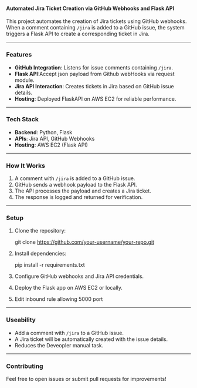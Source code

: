 

#### Automated Jira Ticket Creation via GitHub Webhooks and Flask API

This project automates the creation of Jira tickets using GitHub webhooks. When a comment containing `/jira` is added to a GitHub issue, 
the system triggers a Flask API to create a corresponding ticket in Jira.

---

### Features
- **GitHub Integration**: Listens for issue comments containing `/jira`.
- **Flask API**:Accept json payload from Github webHooks via request module. 
- **Jira API Interaction**: Creates tickets in Jira based on GitHub issue details.  
- **Hosting**: Deployed FlaskAPI on AWS EC2 for reliable performance.  

---

### **Tech Stack**
- **Backend**: Python, Flask  
- **APIs**: Jira API, GitHub Webhooks  
- **Hosting**: AWS EC2  (Flask API)

---

### **How It Works**
1. A comment with `/jira` is added to a GitHub issue.  
2. GitHub sends a webhook payload to the Flask API.  
3. The API processes the payload and creates a Jira ticket.  
4. The response is logged and returned for verification.  

---

### **Setup**
1. Clone the repository:  
   
   git clone https://github.com/your-username/your-repo.git
  
2. Install dependencies:  
   
   pip install -r requirements.txt
   
3. Configure GitHub webhooks and Jira API credentials.  
4. Deploy the Flask app on AWS EC2 or locally.
5. Edit inbound rule allowing 5000 port  

---

### **Useability**
- Add a comment with `/jira` to a GitHub issue.  
- A Jira ticket will be automatically created with the issue details.
- Reduces the Deveopler manual task.

---

### **Contributing**
Feel free to open issues or submit pull requests for improvements!  



